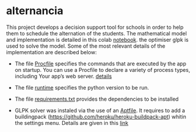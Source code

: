 # alternancia

This project develops a decision support tool for schools in order to help them to schedule the alternation of the students. 
The mathematical model and implementation is detailed in this colab [notebook](https://colab.research.google.com/drive/1k0HkM9oXqRf22sNqw0O4ZDArly8z3FR_?usp=sharing). the optimiser glpk is used to solve the model. Some of the most relevant details of the implementation are described below:

* The file [Procfile](https://raw.githubusercontent.com/endorgobio/optimiserApp/master/Procfile) specifies the commands that are executed by the app on startup. You can use a Procfile to declare a variety of process types, including Your app’s web server. [details](https://devcenter.heroku.com/articles/procfile)

* The file [runtime](https://raw.githubusercontent.com/endorgobio/optimiserApp/master/runtime.txt) specifies the python version to be run.

* The file [requirements.txt](https://raw.githubusercontent.com/endorgobio/optimiserApp/master/requirements.txt) provides the dependencies to be installed

* GLPK solver was instaled via the use of an [Aptfile](https://raw.githubusercontent.com/endorgobio/optimiserApp/master/Aptfile). It requires to add a buildingpack (https://github.com/heroku/heroku-buildpack-apt)  whitin the settings menu. 
Details are given in this [link](https://devcenter.heroku.com/articles/buildpacks)
